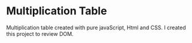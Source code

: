 # Multiplication Table 
Multiplication table created with pure javaScript, Html and CSS. I created this project to review DOM.
